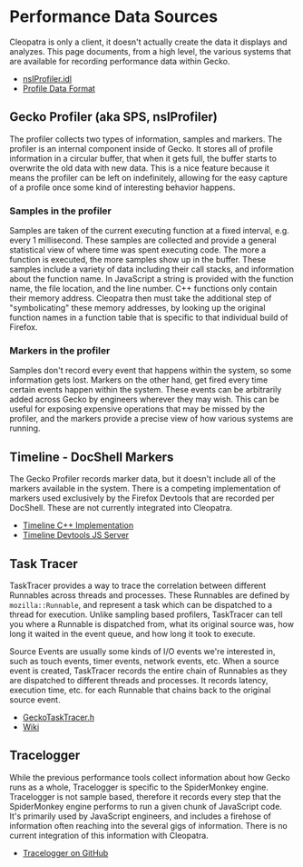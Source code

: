 # Performance Data Sources

Cleopatra is only a client, it doesn't actually create the data it displays and analyzes. This page documents, from a high level, the various systems that are available for recording performance data within Gecko.

* [nsIProfiler.idl](https://dxr.mozilla.org/mozilla-central/source/tools/profiler/gecko/nsIProfiler.idl)
* [Profile Data Format](./profile-data)

## Gecko Profiler (aka SPS, nsIProfiler)

The profiler collects two types of information, samples and markers. The profiler is an internal component inside of Gecko. It stores all of profile information in a circular buffer, that when it gets full, the buffer starts to overwrite the old data with new data. This is a nice feature because it means the profiler can be left on indefinitely, allowing for the easy capture of a profile once some kind of interesting behavior happens.

### Samples in the profiler

Samples are taken of the current executing function at a fixed interval, e.g. every 1 millisecond. These samples are collected and provide a general statistical view of where time was spent executing code. The more a function is executed, the more samples show up in the buffer. These samples include a variety of data including their call stacks, and information about the function name. In JavaScript a string is provided with the function name, the file location, and the line number. C++ functions only contain their memory address. Cleopatra then must take the additional step of "symbolicating" these memory addresses, by looking up the original function names in a function table that is specific to that individual build of Firefox.

### Markers in the profiler

Samples don't record every event that happens within the system, so some information gets lost. Markers on the other hand, get fired every time certain events happen within the system. These events can be arbitrarily added across Gecko by engineers wherever they may wish. This can be useful for exposing expensive operations that may be missed by the profiler, and the markers provide a precise view of how various systems are running.

## Timeline - DocShell Markers

The Gecko Profiler records marker data, but it doesn't include all of the markers available in the system. There is a competing implementation of markers used exclusively by the Firefox Devtools that are recorded per DocShell. These are not currently integrated into Cleopatra.

* [Timeline C++ Implementation](https://dxr.mozilla.org/mozilla-central/source/docshell/base/timeline)
* [Timeline Devtools JS Server](https://dxr.mozilla.org/mozilla-central/source/devtools/server/performance/timeline.js)

## Task Tracer

TaskTracer provides a way to trace the correlation between different Runnables across threads and processes. These Runnables are defined by `mozilla::Runnable`, and represent a task which can be dispatched to a thread for execution. Unlike sampling based profilers, TaskTracer can tell you where a Runnable is dispatched from, what its original source was, how long it waited in the event queue, and how long it took to execute.

Source Events are usually some kinds of I/O events we're interested in, such as touch events, timer events, network events, etc. When a source event is created, TaskTracer records the entire chain of Runnables as they are dispatched to different threads and processes. It records latency, execution time, etc. for each Runnable that chains back to the original source event.

* [GeckoTaskTracer.h](https://dxr.mozilla.org/mozilla-central/source/tools/profiler/tasktracer/GeckoTaskTracer.h)
* [Wiki](https://wiki.mozilla.org/TaskTracer)

## Tracelogger

While the previous performance tools collect information about how Gecko runs as a whole, Tracelogger is specific to the SpiderMonkey engine. Tracelogger is not sample based, therefore it records every step that the SpiderMonkey engine performs to run a given chunk of JavaScript code. It's primarily used by JavaScript engineers, and includes a firehose of information often reaching into the several gigs of information. There is no current integration of this information with Cleopatra.

* [Tracelogger on GitHub](https://github.com/h4writer/tracelogger)
